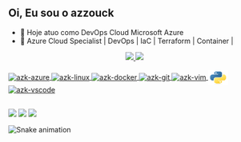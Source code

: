 ## Oi, Eu sou o azzouck

- 🔭 Hoje atuo como DevOps Cloud Microsoft Azure
- 🌱 Azure Cloud Specialist | DevOps | IaC | Terraform | Container |

<div align="center">
  <a href="https://www.linkedin.com/in/erickalex//">
  <img height="180em" src="https://github-readme-stats.vercel.app/api?username=azzouck&show_icons=true&theme=dark&include_all_commits=true&count_private=true"/>
  <img height="180em" src="https://github-readme-stats.vercel.app/api/top-langs/?username=azzouck&layout=compact&langs_count=7&theme=dark"/>
</div>
  <div style="display: inline_block"><br>
  <img align="center" alt="azk-azure" height="30" width="40" src="https://cdn.jsdelivr.net/gh/devicons/devicon/icons/azure/azure-original.svg">
  <img align="center" alt="azk-linux" height="30" width="40" src="https://cdn.jsdelivr.net/gh/devicons/devicon/icons/linux/linux-original.svg">
  <img align="center" alt="azk-docker" height="30" width="40" src="https://cdn.jsdelivr.net/gh/devicons/devicon/icons/docker/docker-original-wordmark.svg">
  <img align="center" alt="azk-git" height="30" width="40" src="https://cdn.jsdelivr.net/gh/devicons/devicon/icons/git/git-original.svg">
  <img align="center" alt="azk-vim" height="30" width="40" src="https://cdn.jsdelivr.net/gh/devicons/devicon/icons/vim/vim-original.svg">
  <img align="center" alt="azk-Python" height="30" width="40" src="https://raw.githubusercontent.com/devicons/devicon/master/icons/python/python-original.svg">
  <img align="center" alt="azk-vscode" height="30" width="40" src="https://cdn.jsdelivr.net/gh/devicons/devicon/icons/vscode/vscode-original.svg">
</div>
  
  ##
 
<div> 
  <a href="https://instagram.com/azzouck" target="_blank"><img src="https://img.shields.io/badge/-Instagram-%23E4405F?style=for-the-badge&logo=instagram&logoColor=white" target="_blank"></a>
  <a href = "mailto:souzaerickalex@gmail.com"><img src="https://img.shields.io/badge/-Gmail-%23333?style=for-the-badge&logo=gmail&logoColor=white" target="_blank"></a>
  <a href="https://www.linkedin.com/in/erickalex" target="_blank"><img src="https://img.shields.io/badge/-LinkedIn-%230077B5?style=for-the-badge&logo=linkedin&logoColor=white" target="_blank"></a> 
  
  ![Snake animation](https://github.com/azzouck/azzouck/blob/output/github-contribution-grid-snake.svg)
  
</div>
